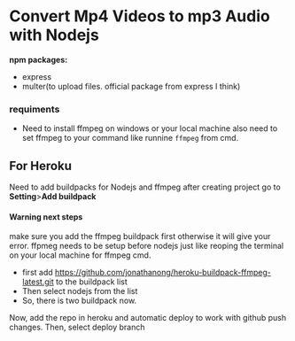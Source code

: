 # Convert Mp4 Videos to mp3 Audio with Nodejs

**npm packages:**
- express
- multer(to upload files. official package from express I think)

### requiments
- Need to install ffmpeg on windows or your local machine also need to set ffmpeg to your command like runnine `ffmpeg` from cmd.

## For Heroku
Need to add buildpacks for Nodejs and ffmpeg
after creating project go to **Setting**>**Add buildpack**
#### Warning next steps

make sure you add the ffmpeg buildpack first otherwise it will give your error. ffpmeg needs to be setup before nodejs just like reoping the terminal on your local machine for ffmpeg cmd.
- first add https://github.com/jonathanong/heroku-buildpack-ffmpeg-latest.git to the buildpack list
- Then select nodejs from the list
- So, there is two buildpack now.

Now, add the repo in heroku and automatic deploy to work with github push changes.
Then, select deploy branch

